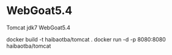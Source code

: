 # WebGoat5.4
Tomcat jdk7 WebGoat5.4

docker build -t haibaotba/tomcat .
docker run -d -p 8080:8080 haibaotba/tomcat
